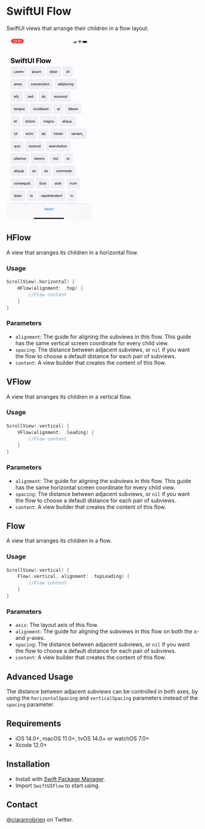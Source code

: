 # SwiftUI Flow

SwiftUI views that arrange their children in a flow layout.

![Demo](./Resources/Demo.gif "Demo")

## HFlow
A view that arranges its children in a horizontal flow.

### Usage
```swift
ScrollView(.horizontal) {
    HFlow(alignment: .top) {
        //Flow content
    }
}
```

### Parameters
* `alignment`: The guide for aligning the subviews in this flow. This guide has the same vertical screen coordinate for every child view.
* `spacing`: The distance between adjacent subviews, or `nil` if you want the flow to choose a default distance for each pair of subviews.
* `content`: A view builder that creates the content of this flow.

## VFlow
A view that arranges its children in a vertical flow.

### Usage
```swift
ScrollView(.vertical) {
    VFlow(alignment: .leading) {
        //Flow content
    }
}
```

### Parameters
* `alignment`: The guide for aligning the subviews in this flow. This guide has the same horizontal screen coordinate for every child view.
* `spacing`: The distance between adjacent subviews, or `nil` if you want the flow to choose a default distance for each pair of subviews.
* `content`: A view builder that creates the content of this flow.

## Flow
A view that arranges its children in a flow.

### Usage
```swift
ScrollView(.vertical) {
    Flow(.vertical, alignment: .topLeading) {
        //Flow content
    }
}
```

### Parameters
* `axis`: The layout axis of this flow.
* `alignment`: The guide for aligning the subviews in this flow on both the x- and y-axes.
* `spacing`: The distance between adjacent subviews, or `nil` if you want the flow to choose a default distance for each pair of subviews.
* `content`: A view builder that creates the content of this flow.

## Advanced Usage
The distance between adjacent subviews can be controlled in both axes, by using the `horizontalSpacing` and `verticalSpacing` parameters instead of the `spacing` parameter.

## Requirements

* iOS 14.0+, macOS 11.0+, tvOS 14.0+ or watchOS 7.0+
* Xcode 12.0+

## Installation

* Install with [Swift Package Manager](https://developer.apple.com/documentation/xcode/adding_package_dependencies_to_your_app).
* Import `SwiftUIFlow` to start using.

## Contact

[@ciaranrobrien](https://twitter.com/ciaranrobrien) on Twitter.
